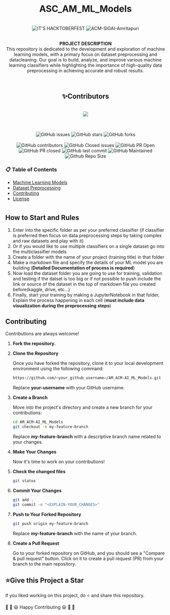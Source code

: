 <div align='center'>
  <h1>ASC_AM_ML_Models</h1>
  <br/>
</div>
<div align='center'>

<img src="https://img.shields.io/badge/IT'S%20HACKTOBERFEST-GET%20ASSAIGNED%20TO%20AN%20ISSUE%20AND%20START%20CONTRIBUTING-green?labelColor=black&style=social" alt="IT'S HACKTOBERFEST" />

<img src="https://img.shields.io/badge/ACM--SIGAI--Amritapuri-Amrita%20Vishwa%20Vidhyapeetam-Brown?labelColor=Orange&style=for-the-badge&logo=School&logoColor=Yellow" alt="ACM-SIGAI-Amritapuri" />
<br><br>


 <b>PROJECT DESCRIPTION</b><br>
  This repository is dedicated to the development and exploration of machine learning models, with a primary focus on dataset preprocessing and datacleaning. Our goal is to build, analyze, and improve various machine learning classifiers while highlighting the importance of high-quality data preprocessing in achieving accurate and robust results.

<br>
<h2>✨Contributors</h2>   
<br/>
<a href="https://github.com/LokeshYarramallu/AM_ACM-AI_ML_Models/graphs/contributors">
  <img src="https://contrib.rocks/image?repo=LokeshYarramallu/AM_ACM-AI_ML_Models"/>
</a>
<br><br>
<br/>

![GitHub issues](https://img.shields.io/github/issues-raw/LokeshYarramallu/AM_ACM-AI_ML_Models?style=for-the-badge&color=orange)
![GitHub stars](https://img.shields.io/github/stars/LokeshYarramallu/AM_ACM-AI_ML_Models?style=for-the-badge&color=yellow)
![GitHub forks](https://img.shields.io/github/forks/LokeshYarramallu/AM_ACM-AI_ML_Models?style=for-the-badge&color=purple)
<br><br>
![GitHub contributors](https://img.shields.io/github/contributors/LokeshYarramallu/AM_ACM-AI_ML_Models?style=for-the-badge&color=blue)
![GitHub Closed issues](https://img.shields.io/github/issues-closed-raw/LokeshYarramallu/AM_ACM-AI_ML_Models?style=for-the-badge&color=brightgreen)
![GitHub PR Open](https://img.shields.io/github/issues-pr/LokeshYarramallu/AM_ACM-AI_ML_Models?style=for-the-badge&color=aqua)
![GitHub PR closed](https://img.shields.io/github/issues-pr-closed-raw/LokeshYarramallu/AM_ACM-AI_ML_Models?style=for-the-badge&color=blue)
![GitHub last commit](https://img.shields.io/github/last-commit/LokeshYarramallu/AM_ACM-AI_ML_Models?style=for-the-badge&color=blue)
![GitHub Maintained](https://img.shields.io/badge/Maintained%3F-yes-brightgreen.svg?style=for-the-badge)
![Github Repo Size](https://img.shields.io/github/repo-size/LokeshYarramallu/AM_ACM-AI_ML_Models?style=for-the-badge&color=aqua)

</div>

<h3>📋 Table of Contents</h3>
<ul>
  <li><a href="#models">Machine Learning Models</a></li>
  <li><a href="#preprocessing">Dataset Preprocessing</a></li>
  <li><a href="#contributing">Contributing</a></li>
  <li><a href="#license">License</a></li>
</ul>

# 

## How to Start and Rules 
1. Enter into the specific folder as per your preferred classifier (if classifier is preferred then focus on data preprocessing steps by taking complex and raw datasets and play with it)
2. Or if you would like to use multiple classifiers on a single dataset go into the multiclassifier models
3. Create a folder with the name of your project (training title) in that folder
4. Make a markdown file and specify the details of your ML model you are building (**Detailed Documentation of process is required**)
5. Now load the dataset folder you are going to use for training, validation and testing if the datset is too big or if not possible to push include the link or source of the dataset in the top of markdown file you created before(kaggle, drive, etc...)
6. Finally, start your training by making a JupyterNotebook in that folder, Explain the process happening in each cell (**must include data visualization during the preprocessing steps**)

## Contributing
Contributions are always welcome!

1. **Fork the repository.**
2. **Clone the Repository**

   Once you have forked the repository, clone it to your local development environment using the following command:

   ```sh
   https://github.com/<your_github_username>/AM_ACM-AI_ML_Models.git
   ```

   Replace **your-username** with your GitHub username.

3. **Create a Branch**

   Move into the project's directory and create a new branch for your contributions:

   ```sh
   cd AM_ACM-AI_ML_Models
   git checkout -b my-feature-branch
   ```

   Replace **my-feature-branch** with a descriptive branch name related to your changes.

4. **Make Your Changes**

   Now it's time to work on your contributions!

5. **Check the changed files**

   ```sh
   git status
   ```

6. **Commit Your Changes**

   ```sh
   git add .
   git commit -m "<EXPLAIN-YOUR_CHANGES>"
   ```

7. **Push to Your Forked Repository**

   ```sh
   git push origin my-feature-branch
   ```

   Replace **my-feature-branch** with the name of your branch.

8. **Create a Pull Request**

   Go to your forked repository on GitHub, and you should see a "Compare & pull request" button. Click on it to create a pull request (PR) from your branch to the main repository.


<h2>⭐Give this Project a Star</h2>

If you liked working on this project, do ⭐ and share this repository.

🎉 🎊 😃 Happy Contributing 😃 🎊 🎉

